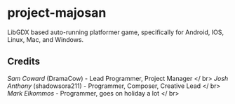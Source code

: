 project-majosan
===============

LibGDX based auto-running platformer game, specifically for Android, IOS, Linux, Mac, and Windows.

Credits
-------

*Sam Coward* (DramaCow) - Lead Programmer, Project Manager </ br>
*Josh Anthony* (shadowsora211) - Programmer, Composer, Creative Lead </ br>
*Mark Elkommos* - Programmer, goes on holiday a lot </ br>
